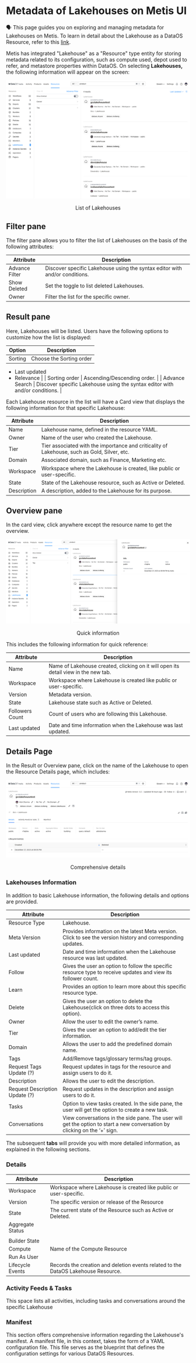 # Metadata of Lakehouses on Metis UI

<aside class="callout">
🗣 This page guides you on exploring and managing metadata for Lakehouses on Metis. To learn in detail about the Lakehouse as a  DataOS Resource, refer to this <a href="/resources/">link</a>.

</aside>

Metis has integrated "Lakehouse" as a "Resource" type entity for storing metadata related to its configuration, such as compute used, depot used to refer, and metastore properties within DataOS. On selecting **Lakehouses,** the following information will appear on the screen:

![lakehouses.png](metis_resources_lakehouses/lakehouses.png)
<figcaption align = "center"> List of Lakehouses  </figcaption>

## Filter pane

The filter pane allows you to filter the list of Lakehouses on the basis of the following attributes:

| Attribute | Description |
| --- | --- |
| Advance Filter | Discover specific Lakehouse using the syntax editor with and/or conditions. |
| Show Deleted | Set the toggle to list deleted Lakehouses. |
| Owner | Filter the list for the specific owner. |

## Result pane

Here, Lakehouses will be listed. Users have the following options to customize how the list is displayed:

| Option | Description |
| --- | --- |
| Sorting | Choose the Sorting order
- Last updated
- Relevance |
| Sorting order | Ascending/Descending order. |
| Advance Search | Discover specific Lakehouse using the syntax editor with and/or conditions. |

Each Lakehouse resource in the list will have a Card view that displays the following information for that specific Lakehouse:

| Attribute | Description |
| --- | --- |
| Name | Lakehouse name, defined in the resource YAML. |
| Owner | Name of the user who created the Lakehouse. |
| Tier | Tier associated with the importance and criticality of Lakehouse, such as Gold, Silver, etc. |
| Domain | Associated domain, such as Finance, Marketing etc. |
| Workspace | Workspace where the Lakehouse is created, like public or user-specific. |
| State | State of the Lakehouse resource, such as Active or Deleted. |
| Description | A description, added to the Lakehouse for its purpose. |

## Overview pane

In the card view, click anywhere except the resource name to get the overview.

![lakehouse_overview.png](metis_resources_lakehouses/lakehouse_overview.png)
<figcaption align = "center"> Quick information  </figcaption>

This includes the following information for quick reference:

| Attribute | Description |
| --- | --- |
| Name | Name of Lakehouse created, clicking on it will open its detail view in the new tab. |
| Workspace | Workspace where Lakehouse is created like public or user-specific. |
| Version | Metadata version. |
| State | Lakehouse state such as Active or Deleted. |
| Followers Count | Count of users who are following this Lakehouse. |
| Last updated | Date and time information when the Lakehouse was last updated. |

## Details Page

In the Result or Overview pane, click on the name of the Lakehouse to open the Resource Details page, which includes:

![lakehouse_details.png](metis_resources_lakehouses/lakehouse_details.png)
<figcaption align = "center"> Comprehensive details  </figcaption>

### **Lakehouses Information**

In addition to basic Lakehouse information, the following details and options are provided.

| Attribute | Description |
| --- | --- |
| Resource Type | Lakehouse. |
| Meta Version | Provides information on the latest Meta version. Click to see the version history and corresponding updates.  |
| Last updated | Date and time information when the Lakehouse resource was last updated. |
| Follow | Gives the user an option to follow the specific resource type to receive updates and view its follower count. |
| Learn | Provides an option to learn more about this specific resource type. |
| Delete | Gives the user an option to delete the Lakehouse(click on three dots to access this option). |
| Owner | Allow the user to edit the owner’s name. |
| Tier | Gives the user an option to add/edit the tier information. |
| Domain | Allows the user to add the predefined domain name. |
| Tags | Add/Remove tags/glossary terms/tag groups. |
| Request Tags Update (?) | Request updates in tags for the resource and assign users to do it. |
| Description | Allows the user to edit the description. |
| Request Description Update (?) | Request updates in the description and assign users to do it. |
| Tasks | Option to view tasks created. In the side pane, the user will get the option to create a new task. |
| Conversations | View conversations in the side pane. The user will get the option to start a new conversation by clicking on the ‘+’ sign. |

The subsequent **tabs** will provide you with more detailed information, as explained in the following sections.

### **Details**

| Attribute | Description |
| --- | --- |
| Workspace | Workspace where Lakehouse is created like public or user-specific. |
| Version | The specific version or release of the Resource |
| State | The current state of the Resource such as Active or Deleted. |
| Aggregate Status
 |  |
| Builder State |  |
| Compute | Name of the Compute Resource |
| Run As User |  |
| Lifecycle Events | Records the creation and deletion events related to the DataOS Lakehouse Resource. |

### **Activity Feeds & Tasks**

This space lists all activities, including tasks and conversations around the specific Lakehouse

### **Manifest**

This section offers comprehensive information regarding the Lakehouse's manifest. A manifest file, in this context, takes the form of a YAML configuration file. This file serves as the blueprint that defines the configuration settings for various DataOS Resources.